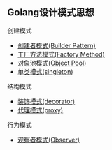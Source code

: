 Golang设计模式思想
-----
创建模式
- [创建者模式(Builder Pattern)](./01-builder-patterns/builder.go)
- [工厂方法模式(Factory Method)](./02-factory-patterns/factory_method.go)
- [对象池模式(Object Pool)](./03-object-pool-pattern/object_pool.go)
- [单类模式(singleton)](./04-singleton-pattern/singleton.go)

结构模式
- [装饰模式(decorator)](./05-decorator-pattern/decorator.go)
- [代理模式(proxy)](./06-proxy-pattern/proxy.go)

行为模式
- [观察者模式(Observer)](./07-observer-pattern/observer.go)

